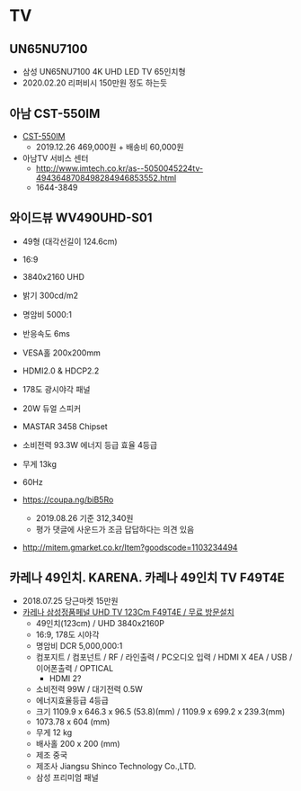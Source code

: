 # TV

## UN65NU7100
* 삼성 UN65NU7100 4K UHD LED TV 65인치형
* 2020.02.20 리퍼비시 150만원 정도 하는듯

## 아남 CST-550IM
* [CST-550IM](https://www.coupang.com/vp/products/37844175?vendorItemId=3084209866&isAddedCart=)
  * 2019.12.26 469,000원 + 배송비 60,000원
* 아남TV 서비스 센터
  * http://www.imtech.co.kr/as--5050045224tv-4943648708498284946853552.html
  * 1644-3849

## 와이드뷰 WV490UHD-S01
* 49형 (대각선길이 124.6cm)
* 16:9
* 3840x2160 UHD
* 밝기 300cd/m2
* 명암비 5000:1
* 반응속도 6ms
* VESA홀 200x200mm
* HDMI2.0 & HDCP2.2
* 178도 광시야각 패널
* 20W 듀얼 스피커
* MASTAR 3458 Chipset
* 소비전력 93.3W 에너지 등급 효율 4등급
* 무게 13kg
* 60Hz

* https://coupa.ng/biB5Ro
  * 2019.08.26 기준 312,340원
  * 평가 댓글에 사운드가 조금 답답하다는 의견 있음
* http://mitem.gmarket.co.kr/Item?goodscode=1103234494

## 카레나 49인치. KARENA. 카레나 49인치 TV F49T4E
* 2018.07.25 당근마켓 15만원
* [카레나 삼성정품페널 UHD TV 123Cm F49T4E / 무료 방문설치](https://www.coupang.com/vp/products/114334242?itemId=343022474&vendorItemId=4985754400&q=F49T4E&itemsCount=36&searchId=a344987f12d34036836b2f80ed04130f&rank=3&isAddedCart=)
  * 49인치(123cm) / UHD 3840x2160P
  * 16:9, 178도 시야각
  * 명암비 DCR 5,000,000:1
  * 컴포지트 / 컴포넌트 / RF / 라인출력 / PC오디오 입력 / HDMI X 4EA / USB / 이어폰출력 / OPTICAL
    * HDMI 2?
  * 소비전력 99W / 대기전력 0.5W
  * 에너지효율등급 4등급
  * 크기 1109.9 x 646.3 x 96.5 (53.8)(mm) / 1109.9 x 699.2 x 239.3(mm)
  * 1073.78 x 604 (mm)
  * 무게 12 kg
  * 배사홀 200 x 200 (mm)
  * 제조 중국
  * 제조사 Jiangsu Shinco Technology Co.,LTD.
  * 삼성 프리미엄 패널
